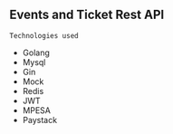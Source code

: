 ## Events and Ticket Rest API

``Technologies used``
- Golang
- Mysql
- Gin
- Mock
- Redis
- JWT
- MPESA
- Paystack